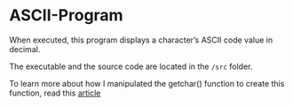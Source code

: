 # ASCII-Program

When executed, this program displays a character’s ASCII code value in decimal.

The executable and the source code are located in the ```/src``` folder.

To learn more about how I manipulated the getchar() function to create this function, read this [article](https://ianonjuguna.hashnode.dev/input-output-part2)
